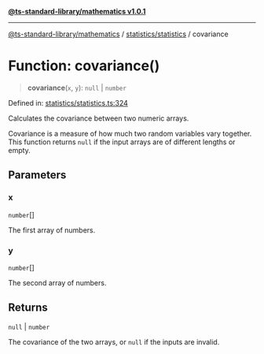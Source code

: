 [**@ts-standard-library/mathematics v1.0.1**](../../../README.md)

***

[@ts-standard-library/mathematics](../../../README.md) / [statistics/statistics](../README.md) / covariance

# Function: covariance()

> **covariance**(`x`, `y`): `null` \| `number`

Defined in: [statistics/statistics.ts:324](https://github.com/gabaudette/ts-stdlib/blob/7333da76bc775fbabd0907ad8519b912cfc2fe26/packages/mathematics/src/statistics/statistics.ts#L324)

Calculates the covariance between two numeric arrays.

Covariance is a measure of how much two random variables vary together.
This function returns `null` if the input arrays are of different lengths or empty.

## Parameters

### x

`number`[]

The first array of numbers.

### y

`number`[]

The second array of numbers.

## Returns

`null` \| `number`

The covariance of the two arrays, or `null` if the inputs are invalid.
